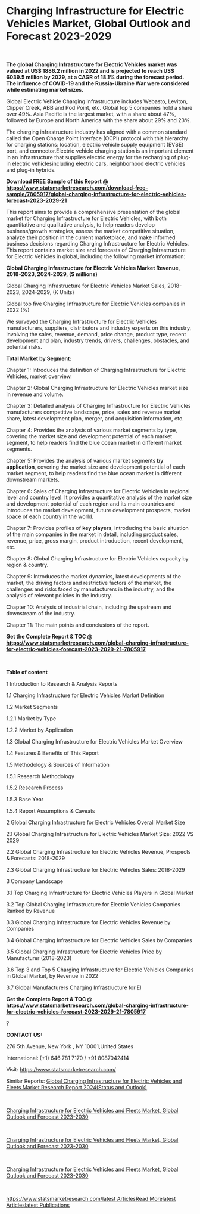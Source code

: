 <h1>Charging Infrastructure for Electric Vehicles Market, Global Outlook and Forecast 2023-2029</h1><br/><p><strong>The global Charging Infrastructure for Electric Vehicles market was valued at US$ 1886.2 million in 2022 and is projected to reach US$ 6039.5 million by 2029, at a <strong>CAGR</strong> of 18.1% during the forecast period. The influence of COVID-19 and the Russia-Ukraine War were considered while estimating market sizes.</strong></p>
 
 
 
 <p>Global Electric Vehicle Charging Infrastructure includes Webasto, Leviton, Clipper Creek, ABB and Pod Point, etc. Global top 5 companies hold a share over 49%. Asia Pacific is the largest market, with a share about 47%, followed by Europe and North America with the share about 29% and 23%.</p>
 
 
 
 <p>The charging infrastructure industry has aligned with a common standard called the Open Charge Point Interface (OCPI) protocol with this hierarchy for charging stations: location, electric vehicle supply equipment (EVSE) port, and connector.Electric vehicle charging station is an important element in an infrastructure that supplies electric energy for the recharging of plug-in electric vehiclesincluding electric cars, neighborhood electric vehicles and plug-in hybrids.</p>
 
 
 
 <p><strong>Download FREE Sample of this Report @ <a href="https://www.statsmarketresearch.com/download-free-sample/7805917/global-charging-infrastructure-for-electric-vehicles-forecast-2023-2029-21">https://www.statsmarketresearch.com/download-free-sample/7805917/global-charging-infrastructure-for-electric-vehicles-forecast-2023-2029-21</a></strong></p>
 
 
 
 <p>This report aims to provide a comprehensive presentation of the global market for Charging Infrastructure for Electric Vehicles, with both quantitative and qualitative analysis, to help readers develop business/growth strategies, assess the market competitive situation, analyze their position in the current marketplace, and make informed business decisions regarding Charging Infrastructure for Electric Vehicles. This report contains market size and forecasts of Charging Infrastructure for Electric Vehicles in global, including the following market information:</p>
 
 
 
 <p><strong>Global Charging Infrastructure for Electric Vehicles Market Revenue, 2018-2023, 2024-2029, ($ millions)</strong></p>
 
 
 
 <p>Global Charging Infrastructure for Electric Vehicles Market Sales, 2018-2023, 2024-2029, (K Units)</p>
 
 
 
 <p>Global top five Charging Infrastructure for Electric Vehicles companies in 2022 (%)</p>
 
 
 
 <p>We surveyed the Charging Infrastructure for Electric Vehicles manufacturers, suppliers, distributors and industry experts on this industry, involving the sales, revenue, demand, price change, product type, recent development and plan, industry trends, drivers, challenges, obstacles, and potential risks.</p>
 
 
 
 <p><strong>Total Market by Segment:</strong></p>
 
 
 
 <p>Chapter 1: Introduces the definition of Charging Infrastructure for Electric Vehicles, market overview.</p>
 
 
 
 <p>Chapter 2: Global Charging Infrastructure for Electric Vehicles market size in revenue and volume.</p>
 
 
 
 <p>Chapter 3: Detailed analysis of Charging Infrastructure for Electric Vehicles manufacturers competitive landscape, price, sales and revenue market share, latest development plan, merger, and acquisition information, etc.</p>
 
 
 
 <p>Chapter 4: Provides the analysis of various market segments by type, covering the market size and development potential of each market segment, to help readers find the blue ocean market in different market segments.</p>
 
 
 
 <p>Chapter 5: Provides the analysis of various market segments <strong>by application</strong>, covering the market size and development potential of each market segment, to help readers find the blue ocean market in different downstream markets.</p>
 
 
 
 <p>Chapter 6: Sales of Charging Infrastructure for Electric Vehicles in regional level and country level. It provides a quantitative analysis of the market size and development potential of each region and its main countries and introduces the market development, future development prospects, market space of each country in the world.</p>
 
 
 
 <p>Chapter 7: Provides profiles of <strong>key players</strong>, introducing the basic situation of the main companies in the market in detail, including product sales, revenue, price, gross margin, product introduction, recent development, etc.</p>
 
 
 
 <p>Chapter 8: Global Charging Infrastructure for Electric Vehicles capacity by region & country.</p>
 
 
 
 <p>Chapter 9: Introduces the market dynamics, latest developments of the market, the driving factors and restrictive factors of the market, the challenges and risks faced by manufacturers in the industry, and the analysis of relevant policies in the industry.</p>
 
 
 
 <p>Chapter 10: Analysis of industrial chain, including the upstream and downstream of the industry.</p>
 
 
 
 <p>Chapter 11: The main points and conclusions of the report.</p>
 
 
 
 <div><b>Get the Complete Report & TOC @ <a href="https://www.statsmarketresearch.com/global-charging-infrastructure-for-electric-vehicles-forecast-2023-2029-21-7805917">https://www.statsmarketresearch.com/global-charging-infrastructure-for-electric-vehicles-forecast-2023-2029-21-7805917</a></b></div>
 
 
 
 <p><br />
 
 <b>Table of content</b></p>
 
 
 
 <p>1 Introduction to Research & Analysis Reports<br />
 
 1.1 Charging Infrastructure for Electric Vehicles Market Definition<br />
 
 1.2 Market Segments<br />
 
 1.2.1 Market by Type<br />
 
 1.2.2 Market by Application<br />
 
 1.3 Global Charging Infrastructure for Electric Vehicles Market Overview<br />
 
 1.4 Features & Benefits of This Report<br />
 
 1.5 Methodology & Sources of Information<br />
 
 1.5.1 Research Methodology<br />
 
 1.5.2 Research Process<br />
 
 1.5.3 Base Year<br />
 
 1.5.4 Report Assumptions & Caveats<br />
 
 2 Global Charging Infrastructure for Electric Vehicles Overall Market Size<br />
 
 2.1 Global Charging Infrastructure for Electric Vehicles Market Size: 2022 VS 2029<br />
 
 2.2 Global Charging Infrastructure for Electric Vehicles Revenue, Prospects & Forecasts: 2018-2029<br />
 
 2.3 Global Charging Infrastructure for Electric Vehicles Sales: 2018-2029<br />
 
 3 Company Landscape<br />
 
 3.1 Top Charging Infrastructure for Electric Vehicles Players in Global Market<br />
 
 3.2 Top Global Charging Infrastructure for Electric Vehicles Companies Ranked by Revenue<br />
 
 3.3 Global Charging Infrastructure for Electric Vehicles Revenue by Companies<br />
 
 3.4 Global Charging Infrastructure for Electric Vehicles Sales by Companies<br />
 
 3.5 Global Charging Infrastructure for Electric Vehicles Price by Manufacturer (2018-2023)<br />
 
 3.6 Top 3 and Top 5 Charging Infrastructure for Electric Vehicles Companies in Global Market, by Revenue in 2022<br />
 
 3.7 Global Manufacturers Charging Infrastructure for El</p>
 
 
 
 <div><b>Get the Complete Report & TOC @ <a href="https://www.statsmarketresearch.com/global-charging-infrastructure-for-electric-vehicles-forecast-2023-2029-21-7805917">https://www.statsmarketresearch.com/global-charging-infrastructure-for-electric-vehicles-forecast-2023-2029-21-7805917</a></b></div>
 
 
 
 <p>? </p>
 
 
 
 <p><b>CONTACT US:</b><br />
 
 276 5th Avenue, New York , NY 10001,United States<br />
 
 International: (+1) 646 781 7170 / +91 8087042414<br />
 
 Visit: <a href="https://www.statsmarketresearch.com/">https://www.statsmarketresearch.com/</a><br />
 
 Similar Reports: <a href="https://www.statsmarketresearch.com/global-charging-infrastructure-for-electric-vehicles-forecast-2023-2029-21-7805917">Global Charging Infrastructure for Electric Vehicles and Fleets Market Research Report 2024(Status and Outlook)</a><br />
 
 <br />
 
 <a href="https://www.statsmarketresearch.com/global-charging-infrastructure-for-electric-vehicles-forecast-2023-2029-21-7805917">Charging Infrastructure for Electric Vehicles and Fleets Market, Global Outlook and Forecast 2023-2030</a><br />
 
 <br />
 
 <a href="https://www.statsmarketresearch.com/global-charging-infrastructure-for-electric-vehicles-forecast-2023-2029-21-7805917">Charging Infrastructure for Electric Vehicles and Fleets Market, Global Outlook and Forecast 2023-2030</a><br />
 
 <br />
 
 <a href="https://www.statsmarketresearch.com/global-charging-infrastructure-for-electric-vehicles-forecast-2023-2029-21-7805917">Charging Infrastructure for Electric Vehicles and Fleets Market, Global Outlook and Forecast 2023-2030</a><br />
 
 <br />
 
 <a href="https://gyeongbokgung.com">https://www.statsmarketresearch.com/</a><a href="https://hallyeomaritime.com">latest Articles</a><a href="https://jingwansa.com">Read More</a><a href="https://nguoiviet.jp/">latest Articles</a><a href="https://www.intelmarketresearch.com/">latest Publications</a></p>